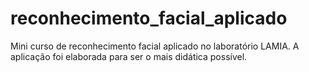 # reconhecimento_facial_aplicado
Mini curso de reconhecimento facial aplicado no laboratório LAMIA. A aplicação foi elaborada para ser o mais didática possível.
